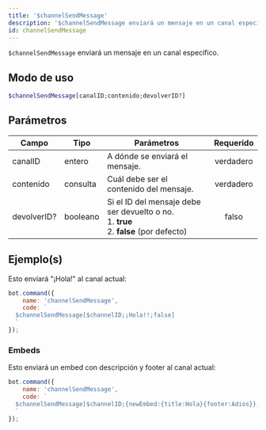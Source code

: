 ```yaml
---
title: '$channelSendMessage'
description: '$channelSendMessage enviará un mensaje en un canal específico.'
id: channelSendMessage
---
```


`$channelSendMessage` enviará un mensaje en un canal específico.

## Modo de uso

```php
$channelSendMessage[canalID;contenido;devolverID?]
```

## Parámetros

| Campo       | Tipo     | Parámetros                                                                                                    | Requerido |
| ----------- | -------- | ------------------------------------------------------------------------------------------------------------- |:---------:|
| canalID     | entero   | A dónde se enviará el mensaje.                                                                                | verdadero |
| contenido   | consulta | Cuál debe ser el contenido del mensaje.                                                                       | verdadero |
| devolverID? | booleano | Si el ID del mensaje debe ser devuelto o no. <br /> 1. **true** <br /> 2. **false** (por defecto) |   falso   |

## Ejemplo(s)

Esto enviará "¡Hola!" al canal actual:

```javascript
bot.command({
    name: 'channelSendMessage',
    code: `
  $channelSendMessage[$channelID;¡Hola!!;false]
  `
});
```

### Embeds

Esto enviará un embed con descripción y footer al canal actual:

```javascript
bot.command({
    name: 'channelSendMessage',
    code: `
  $channelSendMessage[$channelID;{newEmbed:{title:Hola}{footer:Adios}};false]
  `
});
```

